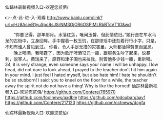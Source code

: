 
仙踪林最新视频入口-欢迎您贰佰/




👉-点-此-进-入-观看  http://www.baidu.com/link?url=jHz8AcivB1yuSpc8sJSrNM3GjOR6OSPiMLRbBTcVT1O&wd




　　“你要记得，那年那月。水落红莲，唯闻玉馨，但此情依旧。”她行走在车水马龙的古街中，立身回眸。手中握着一枚玉玑，在那琼瑶中还刻着行行小字，只是，不知有谁人曾见到过。
你看，令人手足无措的灾害里，大师都活得劳累而坚忍。
　　晚上喝酒，我喝霆了，因为歌厅啤酒12元一瓶，跟服务生吵了起来，说暴利，说宰人。黄瑞来了，原野和津子围也来拉我，别管他多少钱一瓶，重新喝。
34, it is very strange, even someone says your name I will be unhappy.
I low head, did not dare to look ahead, I prayed to the teacher don't hit him again in your mind.
I just feel I hated myself, but also hate him!
I hate he shouldn't be so stubborn!
I said: you to kneel on the floor for a while, the teacher away the spirit not do not have a thing!
Why is like the horned!
仙踪林最新视频入口-欢迎您贰佰/ https://github.com/Contere/765970
https://github.com/foolnews/axdble
https://github.com/qdouban/aavf
https://github.com/Contere/217123
https://github.com/cctnews/dcgfa





仙踪林最新视频入口-欢迎您贰佰/
